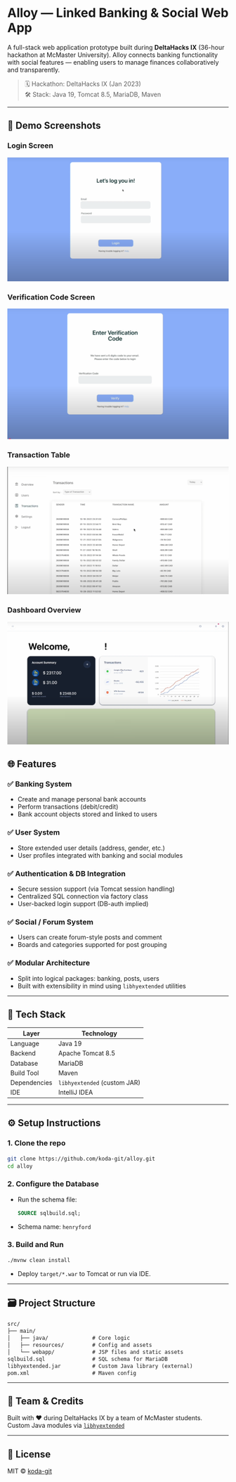 
# Alloy — Linked Banking & Social Web App

A full-stack web application prototype built during **DeltaHacks IX** (36-hour hackathon at McMaster University). Alloy connects banking functionality with social features — enabling users to manage finances collaboratively and transparently.

> 🗓️ Hackathon: DeltaHacks IX (Jan 2023)  
> 🛠️ Stack: Java 19, Tomcat 8.5, MariaDB, Maven

---


## 📸 Demo Screenshots
### Login Screen
![Login Screen](./alloy_demo1.png)

### Verification Code Screen
![Verification Code Screen](./alloy_demo2.png)

### Transaction Table
![Transaction Table](./alloy_demo3.png)

### Dashboard Overview
![Dashboard Overview](./alloy_demo4.png)

## 🌐 Features

### ✅ Banking System
- Create and manage personal bank accounts
- Perform transactions (debit/credit)
- Bank account objects stored and linked to users

### ✅ User System
- Store extended user details (address, gender, etc.)
- User profiles integrated with banking and social modules

### ✅ Authentication & DB Integration
- Secure session support (via Tomcat session handling)
- Centralized SQL connection via factory class
- User-backed login support (DB-auth implied)

### ✅ Social / Forum System
- Users can create forum-style posts and comment
- Boards and categories supported for post grouping

### ✅ Modular Architecture
- Split into logical packages: banking, posts, users
- Built with extensibility in mind using `libhyextended` utilities

---

## 🧰 Tech Stack

| Layer       | Technology        |
|-------------|-------------------|
| Language    | Java 19           |
| Backend     | Apache Tomcat 8.5 |
| Database    | MariaDB           |
| Build Tool  | Maven             |
| Dependencies| `libhyextended` (custom JAR) |
| IDE         | IntelliJ IDEA     |

---

## ⚙️ Setup Instructions

### 1. Clone the repo
```bash
git clone https://github.com/koda-git/alloy.git
cd alloy
```

### 2. Configure the Database
- Run the schema file:
  ```sql
  SOURCE sqlbuild.sql;
  ```
- Schema name: `henryford`

### 3. Build and Run
```bash
./mvnw clean install
```

- Deploy `target/*.war` to Tomcat or run via IDE.

---

## 🗃️ Project Structure

```
src/
├── main/
│   ├── java/              # Core logic
│   ├── resources/         # Config and assets
│   └── webapp/            # JSP files and static assets
sqlbuild.sql               # SQL schema for MariaDB
libhyextended.jar          # Custom Java library (external)
pom.xml                    # Maven config
```

---

## 🤝 Team & Credits

Built with ❤️ during DeltaHacks IX by a team of McMaster students.  
Custom Java modules via [`libhyextended`](https://github.com/410-dev/libhyextended)

---

## 📝 License

MIT © [koda-git](https://github.com/koda-git)
